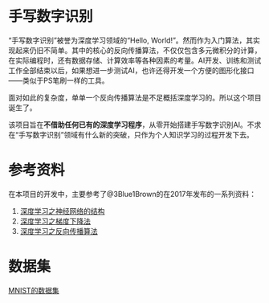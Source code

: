 # 手写数字识别

“手写数字识别”被誉为深度学习领域的“Hello, World!”。然而作为入门算法，其实现起来仍旧不简单。其中的核心的反向传播算法，不仅仅包含多元微积分的计算，在实际编程时，还有数据存储、计算效率等各种因素的考量。AI开发、训练和测试工作全部结束以后，如果想进一步测试AI，也许还得开发一个方便的图形化接口——类似于PS笔刷一样的工具。

面对如此的复杂度，单单一个反向传播算法是不足概括深度学习的。所以这个项目诞生了。

该项目旨在**不借助任何已有的深度学习程序**，从零开始搭建手写数字识别AI。不求在“手写数字识别”领域有什么新的突破，只作为个人知识学习的过程开发下去。

# 参考资料

在本项目的开发中，主要参考了@3Blue1Brown的在2017年发布的一系列资料：

1. [深度学习之神经网络的结构](https://www.bilibili.com/video/BV1bx411M7Zx/)
2. [深度学习之梯度下降法](https://www.bilibili.com/video/BV1Ux411j7ri/)
3. [深度学习之反向传播算法](https://www.bilibili.com/video/BV16x411V7Qg/)

# 数据集

[MNIST的数据集](http://yann.lecun.com/exdb/mnist/)